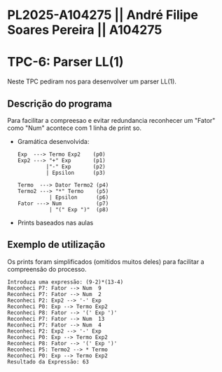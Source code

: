 # PL2025-A104275 || André Filipe Soares Pereira || A104275
# TPC-6: Parser LL(1)

Neste TPC pediram nos para desenvolver um parser LL(1).


## Descrição do programa

Para facilitar a compreesao e evitar redundancia reconhecer um "Fator" como "Num" acontece com 1 linha de print so.
- Gramática desenvolvida:
  ```
  Exp  ---> Termo Exp2    (p0)
  Exp2 ---> "+" Exp       (p1)
           |"-" Exp       (p2)
           | Epsilon      (p3)
  
  Termo  ---> Dator Termo2 (p4)
  Termo2 ---> "*" Termo    (p5)
            | Epsilon      (p6)
  Fator ---> Num           (p7)
            | "(" Exp ")"  (p8)
  ```
- Prints baseados nas aulas


## Exemplo de utilização
Os prints foram simplificados (omitidos muitos deles) para facilitar a compreensão do processo.
```
Introduza uma expressão: (9-2)*(13-4)
Reconheci P7: Fator --> Num  9
Reconheci P7: Fator --> Num  2
Reconheci P2: Exp2 --> '-' Exp
Reconheci P0: Exp --> Termo Exp2
Reconheci P8: Fator --> '(' Exp ')'
Reconheci P7: Fator --> Num  13
Reconheci P7: Fator --> Num  4
Reconheci P2: Exp2 --> '-' Exp
Reconheci P0: Exp --> Termo Exp2
Reconheci P8: Fator --> '(' Exp ')'
Reconheci P5: Termo2 --> * Termo
Reconheci P0: Exp --> Termo Exp2
Resultado da Expressão: 63
```

